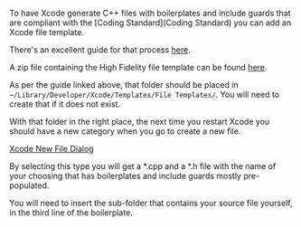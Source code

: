 To have Xcode generate C++ files with boilerplates and include guards that are compliant with the [Coding Standard](Coding Standard) you can add an Xcode file template.

There's an excellent guide for that process [here](http://www.bobmccune.com/2012/03/04/creating-custom-xcode-4-file-templates/).

A zip file containing the High Fidelity file template can be found [here](https://dl.dropboxusercontent.com/u/1864924/HighFidelityTemplateFolder.zip).

As per the guide linked above, that folder should be placed in `	
~/Library/Developer/Xcode/Templates/File Templates/`. You will need to create that if it does not exist.

With that folder in the right place, the next time you restart Xcode you should have a new category when you go to create a new file.

[Xcode New File Dialog](http://i.imgur.com/qrj8yjk.png)

By selecting this type you will get a *.cpp and a *.h file with the name of your choosing that has boilerplates and include guards mostly pre-populated. 

You will need to insert the sub-folder that contains your source file yourself, in the third line of the boilerplate.
